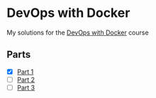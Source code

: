 # DevOps with Docker

My solutions for the [DevOps with Docker](https://devopswithdocker.com/) course

## Parts

- [x] [Part 1](https://devopswithdocker.com/category/part-1)
- [ ] [Part 2](https://devopswithdocker.com/category/part-2)
- [ ] [Part 3](https://devopswithdocker.com/category/part-3)
